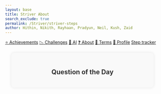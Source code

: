 ```yaml
---
layout: base
title: Striver About
search_exclude: true
permalink: /Striver/striver-steps
author: Hithin, Nikith, Rayhaan, Pradyun, Neil, Kush, Zaid
---
```


<div class="sidebar">
    <a href="/StriverrFrontend/Striver/striver-achievements" class="sidebar-btn">⭐️ Achievements</a>
    <a href="/StriverrFrontend/Striver/striver-challenges" class="sidebar-btn">📉 Challenges</a>
    <a href="/StriverrFrontend/Striver/striver-ai" class="sidebar-btn">🤖 AI</a>
    <a href="/StriverrFrontend/Striver/striver-about" class="sidebar-btn">❓ About</a>
    <a href="/StriverrFrontend/Striver/striver-terms" class="sidebar-btn">📄 Terms</a>
    <a href="/StriverrFrontend/Striver/striver-profile" class="sidebar-btn bottom-btn">👤 Profile</a>
    <a href="/StriverrFrontend/Striver/striver-steps" class="sidebar-btn bottom-btn">Step tracker</a>
</div>

<div class="qotd-container">
    <h2>Question of the Day</h2>
    <p><p>
</div>

<style>
    .qotd-container {
        margin: 20px;
        padding: 20px;
        background-color: #f9f9f9;
        border-radius: 10px;
        box-shadow: 0 0 10px rgba(0, 0, 0, 0.1);
        text-align: center;
    }
    .qotd-container h2 {
        margin-bottom: 10px;
        color: #333;
    }
    .qotd-container p {
        font-size: 18px;
        color: #555;
    }
</style>